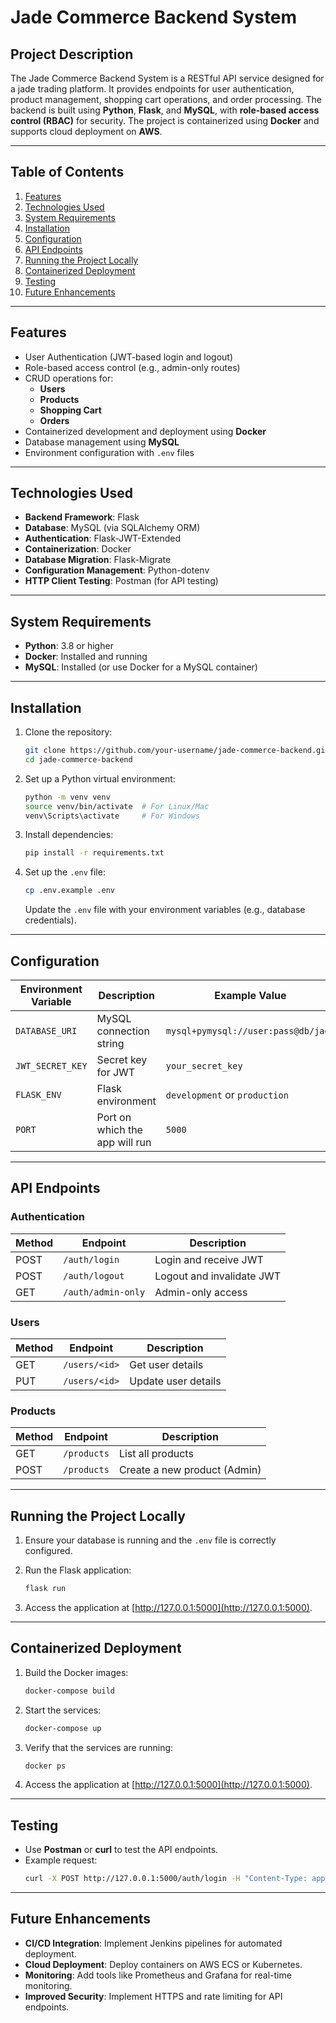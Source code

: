 
# **Jade Commerce Backend System**

## **Project Description**
The Jade Commerce Backend System is a RESTful API service designed for a jade trading platform. It provides endpoints for user authentication, product management, shopping cart operations, and order processing. The backend is built using **Python**, **Flask**, and **MySQL**, with **role-based access control (RBAC)** for security. The project is containerized using **Docker** and supports cloud deployment on **AWS**.

---

## **Table of Contents**
1. [Features](#features)  
2. [Technologies Used](#technologies-used)  
3. [System Requirements](#system-requirements)  
4. [Installation](#installation)  
5. [Configuration](#configuration)  
6. [API Endpoints](#api-endpoints)  
7. [Running the Project Locally](#running-the-project-locally)  
8. [Containerized Deployment](#containerized-deployment)  
9. [Testing](#testing)  
10. [Future Enhancements](#future-enhancements)

---

## **Features**
- User Authentication (JWT-based login and logout)
- Role-based access control (e.g., admin-only routes)
- CRUD operations for:
  - **Users**
  - **Products**
  - **Shopping Cart**
  - **Orders**
- Containerized development and deployment using **Docker**
- Database management using **MySQL**
- Environment configuration with `.env` files

---

## **Technologies Used**
- **Backend Framework**: Flask
- **Database**: MySQL (via SQLAlchemy ORM)
- **Authentication**: Flask-JWT-Extended
- **Containerization**: Docker
- **Database Migration**: Flask-Migrate
- **Configuration Management**: Python-dotenv
- **HTTP Client Testing**: Postman (for API testing)

---

## **System Requirements**
- **Python**: 3.8 or higher
- **Docker**: Installed and running
- **MySQL**: Installed (or use Docker for a MySQL container)

---

## **Installation**

1. Clone the repository:
   ```bash
   git clone https://github.com/your-username/jade-commerce-backend.git
   cd jade-commerce-backend
   ```

2. Set up a Python virtual environment:
   ```bash
   python -m venv venv
   source venv/bin/activate  # For Linux/Mac
   venv\Scripts\activate     # For Windows
   ```

3. Install dependencies:
   ```bash
   pip install -r requirements.txt
   ```

4. Set up the `.env` file:
   ```bash
   cp .env.example .env
   ```

   Update the `.env` file with your environment variables (e.g., database credentials).

---

## **Configuration**

| Environment Variable      | Description                          | Example Value                     |
|---------------------------|--------------------------------------|------------------------------------|
| `DATABASE_URI`            | MySQL connection string              | `mysql+pymysql://user:pass@db/jade`|
| `JWT_SECRET_KEY`          | Secret key for JWT                   | `your_secret_key`                  |
| `FLASK_ENV`               | Flask environment                    | `development` or `production`      |
| `PORT`                    | Port on which the app will run       | `5000`                             |

---

## **API Endpoints**

### **Authentication**
| Method | Endpoint          | Description                |
|--------|-------------------|----------------------------|
| POST   | `/auth/login`      | Login and receive JWT       |
| POST   | `/auth/logout`     | Logout and invalidate JWT   |
| GET    | `/auth/admin-only` | Admin-only access          |

### **Users**
| Method | Endpoint          | Description                      |
|--------|-------------------|----------------------------------|
| GET    | `/users/<id>`      | Get user details                 |
| PUT    | `/users/<id>`      | Update user details              |

### **Products**
| Method | Endpoint          | Description                      |
|--------|-------------------|----------------------------------|
| GET    | `/products`        | List all products                |
| POST   | `/products`        | Create a new product (Admin)     |

---

## **Running the Project Locally**

1. Ensure your database is running and the `.env` file is correctly configured.
2. Run the Flask application:
   ```bash
   flask run
   ```

3. Access the application at [http://127.0.0.1:5000](http://127.0.0.1:5000).

---

## **Containerized Deployment**

1. Build the Docker images:
   ```bash
   docker-compose build
   ```

2. Start the services:
   ```bash
   docker-compose up
   ```

3. Verify that the services are running:
   ```bash
   docker ps
   ```

4. Access the application at [http://127.0.0.1:5000](http://127.0.0.1:5000).

---

## **Testing**

- Use **Postman** or **curl** to test the API endpoints.
- Example request:
  ```bash
  curl -X POST http://127.0.0.1:5000/auth/login -H "Content-Type: application/json" -d '{"email": "test@example.com", "password": "password"}'
  ```

---

## **Future Enhancements**
- **CI/CD Integration**: Implement Jenkins pipelines for automated deployment.
- **Cloud Deployment**: Deploy containers on AWS ECS or Kubernetes.
- **Monitoring**: Add tools like Prometheus and Grafana for real-time monitoring.
- **Improved Security**: Implement HTTPS and rate limiting for API endpoints.
